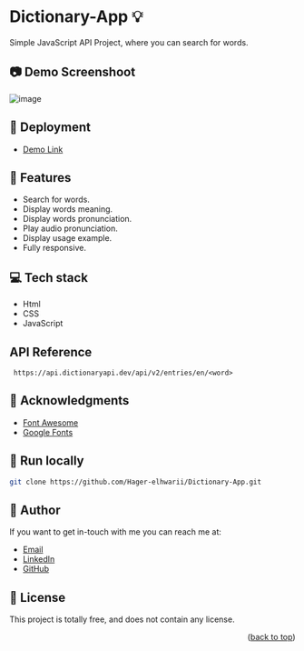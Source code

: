 # Dictionary-App 💡
<a name="readme-top"></a>

Simple JavaScript API Project, where you can search for words.

## 📷  Demo Screenshoot
![image](https://github.com/Hager-elhwarii/Dictionary-App/assets/80959882/aa3a2d2b-019f-469d-894a-0b127e01198b)

## 🚀 Deployment
  - [Demo Link]( https://dictionary-app-dottie.netlify.app/)

## 📝 Features

-  Search for words.
-  Display words meaning.
-  Display words pronunciation.
-  Play audio pronunciation.
-  Display usage example.
-  Fully responsive.

## 💻 Tech stack
- Html
- CSS
- JavaScript

## API Reference

```http
 https://api.dictionaryapi.dev/api/v2/entries/en/<word>
```
## 📌 Acknowledgments
- [Font Awesome](https://fontawesome.com/)
- [Google Fonts](http://hager.a.elhawary@gmail.com/)

##  🔐 Run locally 

```bash
git clone https://github.com/Hager-elhwarii/Dictionary-App.git
```

## 🦄   Author
If you want to get in-touch with me you can reach me at:
-  [Email](http://hager.a.elhawary@gmail.com/)
-  [LinkedIn](https://www.linkedin.com/in/hager-omar-elhawary/)
-  [GitHub](https://github.com/Hager-elhwarii)

## 📘 License
This project is totally free,  and does not contain any license.





<p align="right">(<a href="#readme-top">back to top</a>)</p>
